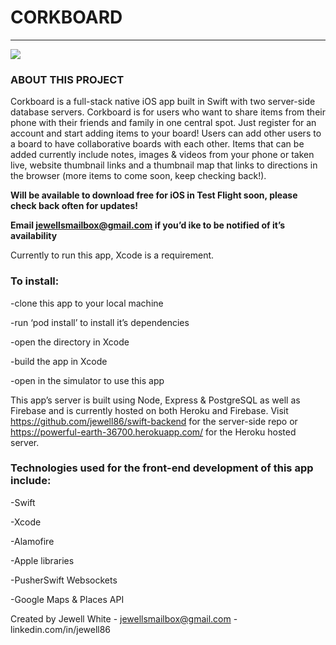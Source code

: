 # CORKBOARD

------------------------------
![](https://bit.ly/2OhSG4E)


### ABOUT THIS PROJECT
Corkboard is a full-stack native iOS app built in Swift with two server-side database servers. Corkboard is for users who want to share items from their phone with their friends and family in one central spot. Just register for an account and start adding items to your board! Users can add other users to a board to have collaborative boards with each other. Items that can be added currently include notes, images & videos from your phone or taken live, website thumbnail links and a thumbnail map that links to directions in the browser (more items to come soon, keep checking back!). 

**Will be available to download free for iOS in Test Flight soon, please check back often for updates!**

**Email jewellsmailbox@gmail.com if you’d ike to be notified of it’s availability**

Currently to run this app, Xcode is a requirement. 

### To install:

-clone this app to your local machine

-run ‘pod install’ to install it’s dependencies

-open the directory in Xcode 

-build the app in Xcode

-open in the simulator to use this app

This app’s server is built using Node, Express & PostgreSQL as well as Firebase and is currently hosted on both Heroku and Firebase. Visit https://github.com/jewell86/swift-backend for the server-side repo or https://powerful-earth-36700.herokuapp.com/ for the Heroku hosted server.

### Technologies used for the front-end development of this app include:

-Swift

-Xcode

-Alamofire

-Apple libraries

-PusherSwift Websockets

-Google Maps & Places API

Created by Jewell White - jewellsmailbox@gmail.com - linkedin.com/in/jewell86
